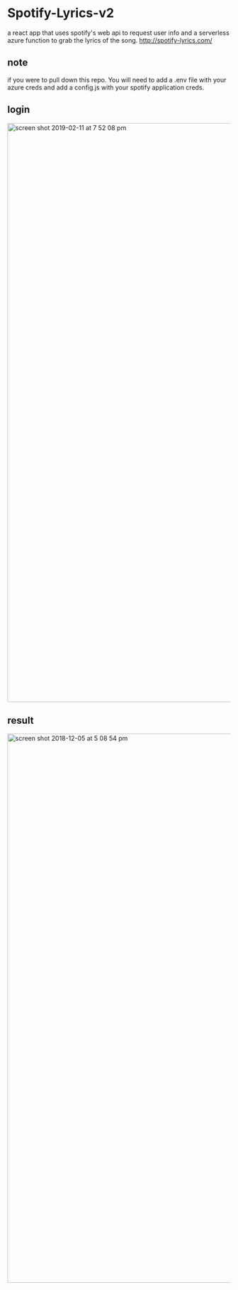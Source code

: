 # Spotify-Lyrics-v2
a react app that uses spotify's web api to request user info and a serverless azure function to grab the lyrics of the song.
http://spotify-lyrics.com/

## note
if you were to pull down this repo. You will need to add a .env file with your azure creds and add a config.js with your spotify application creds.

## login
<img width="1304" alt="screen shot 2019-02-11 at 7 52 08 pm" src="https://user-images.githubusercontent.com/33300547/52603841-8c643580-2e36-11e9-995c-0e3f95023c7a.png">

## result

<img width="1237" alt="screen shot 2018-12-05 at 5 08 54 pm" src="https://user-images.githubusercontent.com/33300547/49547617-2ea0f380-f8b1-11e8-97c8-0d46f095add3.png">
